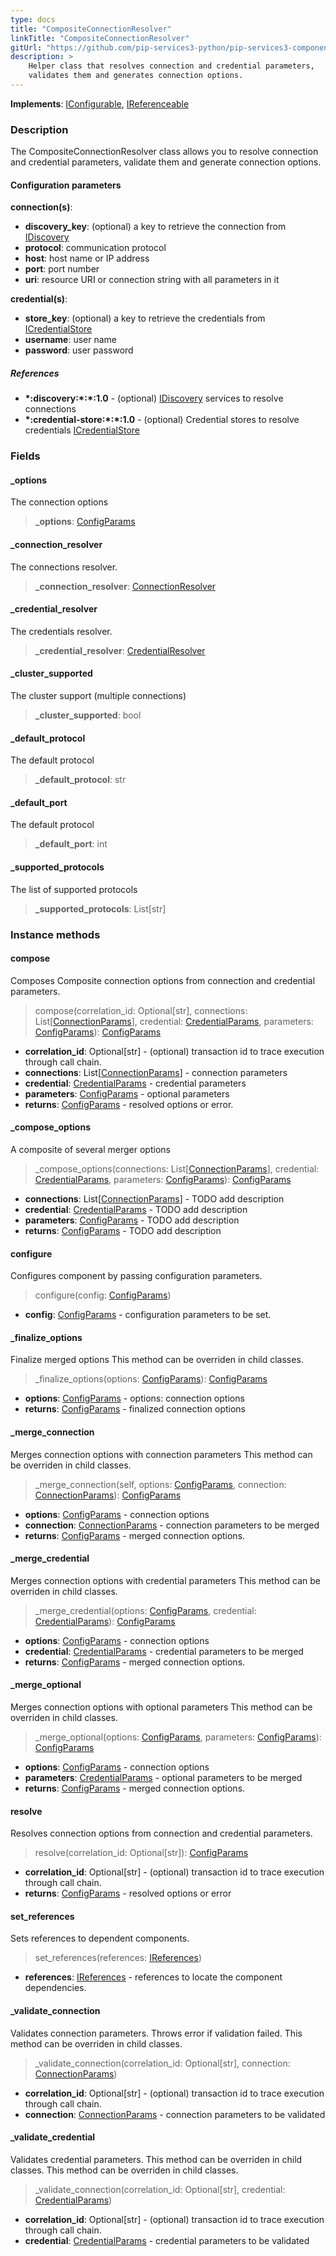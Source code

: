 ```yaml
---
type: docs
title: "CompositeConnectionResolver"
linkTitle: "CompositeConnectionResolver"
gitUrl: "https://github.com/pip-services3-python/pip-services3-components-python"
description: >
    Helper class that resolves connection and credential parameters,
    validates them and generates connection options.
---
```


**Implements**: [IConfigurable](../../../commons/config/iconfigurable), [IReferenceable](../../../commons/refer/ireferenceable)

### Description

The CompositeConnectionResolver class allows you to resolve connection and credential parameters, validate them and generate connection options.

#### Configuration parameters

**connection(s)**:
  - **discovery_key**: (optional) a key to retrieve the connection from [IDiscovery](../idiscovery)
  - **protocol**: communication protocol
  - **host**: host name or IP address
  - **port**: port number
  - **uri**: resource URI or connection string with all parameters in it
  
**credential(s)**:
  - **store_key**: (optional) a key to retrieve the credentials from [ICredentialStore](../../auth/icredential_store)
  - **username**: user name
  - **password**: user password

##### References
- **\*:discovery:\*:\*:1.0** - (optional) [IDiscovery](../idiscovery) services to resolve connections
- **\*:credential-store:\*:\*:1.0** - (optional) Credential stores to resolve credentials [ICredentialStore](../../auth/icredential_store)


### Fields

<span class="hide-title-link">

#### _options
The connection options
> **_options**: [ConfigParams](../../../commons/config/config_params)

#### _connection_resolver
The connections resolver.
> **_connection_resolver**: [ConnectionResolver](../connection_resolver)

#### _credential_resolver
The credentials resolver.
> **_credential_resolver**: [CredentialResolver](../../auth/credential_resolver)

#### _cluster_supported
The cluster support (multiple connections)
> **_cluster_supported**: bool

#### _default_protocol
The default protocol
> **_default_protocol**: str

#### _default_port
The default protocol
> **_default_port**: int

#### _supported_protocols
The list of supported protocols
> **_supported_protocols**: List[str]


</span>

### Instance methods

#### compose
Composes Composite connection options from connection and credential parameters.

>  compose(correlation_id: Optional[str], connections: List[[ConnectionParams](../connection_params)], credential: [CredentialParams](../../auth/credential_params), parameters: [ConfigParams](../../../commons/config/config_params)): [ConfigParams](../../../commons/config/config_params)

- **correlation_id**: Optional[str] - (optional) transaction id to trace execution through call chain.
- **connections**: List[[ConnectionParams](../connection_params)] - connection parameters
- **credential**: [CredentialParams](../../auth/credential_params) - credential parameters
- **parameters**: [ConfigParams](../../../commons/config/config_params) - optional parameters
- **returns**: [ConfigParams](../../../commons/config/config_params) - resolved options or error.


#### _compose_options
A composite of several merger options

>  _compose_options(connections: List[[ConnectionParams](../connection_params)], credential: [CredentialParams](../../auth/credential_params), parameters: [ConfigParams](../../../commons/config/config_params)): [ConfigParams](../../../commons/config/config_params)

- **connections**: List[[ConnectionParams](../connection_params)] - TODO add description
- **credential**: [CredentialParams](../../auth/credential_params) - TODO add description
- **parameters**: [ConfigParams](../../../commons/config/config_params) - TODO add description
- **returns**: [ConfigParams](../../../commons/config/config_params) - TODO add description


#### configure
Configures component by passing configuration parameters.

>  configure(config: [ConfigParams](../../../commons/config/config_params))

- **config**: [ConfigParams](../../../commons/config/config_params) - configuration parameters to be set.


#### _finalize_options
Finalize merged options
This method can be overriden in child classes.

>  _finalize_options(options: [ConfigParams](../../../commons/config/config_params)): [ConfigParams](../../../commons/config/config_params)

- **options**: [ConfigParams](../../../commons/config/config_params) - options: connection options
- **returns**: [ConfigParams](../../../commons/config/config_params) - finalized connection options


#### _merge_connection
Merges connection options with connection parameters
This method can be overriden in child classes.

>  _merge_connection(self, options: [ConfigParams](../../../commons/config/config_params), connection: [ConnectionParams](../connection_params)): [ConfigParams](../../../commons/config/config_params)

- **options**: [ConfigParams](../../../commons/config/config_params) - connection options
- **connection**: [ConnectionParams](../connection_params) - connection parameters to be merged
- **returns**: [ConfigParams](../../../commons/config/config_params) - merged connection options.


#### _merge_credential
Merges connection options with credential parameters
This method can be overriden in child classes.

>  _merge_credential(options: [ConfigParams](../../../commons/config/config_params), credential: [CredentialParams](../../auth/credential_params)): [ConfigParams](../../../commons/config/config_params)

- **options**: [ConfigParams](../../../commons/config/config_params) - connection options
- **credential**: [CredentialParams](../../auth/credential_params) - credential parameters to be merged
- **returns**: [ConfigParams](../../../commons/config/config_params) - merged connection options.


#### _merge_optional
Merges connection options with optional parameters
This method can be overriden in child classes.

>  _merge_optional(options: [ConfigParams](../../../commons/config/config_params), parameters: [ConfigParams](../../../commons/config/config_params)): [ConfigParams](../../../commons/config/config_params)

- **options**: [ConfigParams](../../../commons/config/config_params) - connection options
- **parameters**: [CredentialParams](../../auth/credential_params) - optional parameters to be merged
- **returns**: [ConfigParams](../../../commons/config/config_params) - merged connection options.


#### resolve
Resolves connection options from connection and credential parameters.

>  resolve(correlation_id: Optional[str]): [ConfigParams](../../../commons/config/config_params)

- **correlation_id**: Optional[str] - (optional) transaction id to trace execution through call chain.
- **returns**: [ConfigParams](../../../commons/config/config_params) - resolved options or error


#### set_references
Sets references to dependent components.

>  set_references(references: [IReferences](../../../commons/refer/ireferences))

- **references**: [IReferences](../../../commons/refer/ireferences) - references to locate the component dependencies.


#### _validate_connection
Validates connection parameters. 
Throws error if validation failed.
This method can be overriden in child classes.

>  _validate_connection(correlation_id: Optional[str], connection: [ConnectionParams](../connection_params))

- **correlation_id**: Optional[str] - (optional) transaction id to trace execution through call chain.
- **connection**: [ConnectionParams](../connection_params) - connection parameters to be validated


#### _validate_credential
Validates credential parameters.
This method can be overriden in child classes.
This method can be overriden in child classes.

>  _validate_connection(correlation_id: Optional[str], credential: [CredentialParams](../../auth/credential_params))

- **correlation_id**: Optional[str] - (optional) transaction id to trace execution through call chain.
- **credential**: [CredentialParams](../../auth/credential_params) - credential parameters to be validated
